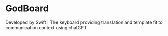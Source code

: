 # GodBoard
Developed by Swift | The keyboard providing translation and template fit to communication context using chatGPT
